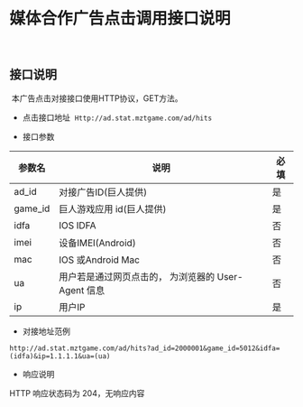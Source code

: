 媒体合作广告点击调用接口说明
==================
 
## 接口说明
 本广告点击对接接口使用HTTP协议，GET方法。
 
* 点击接口地址
 `Http://ad.stat.mztgame.com/ad/hits`
 
* 接口参数
 
 |参数名 | 说明 | 必填 |
 |------|------|------|
 | ad_id | 对接广告ID(巨人提供) | 是 |
 | game_id | 巨人游戏应用 id(巨人提供) | 是|
 | idfa | IOS IDFA | 否 |
 | imei | 设备IMEI(Android)  | 否 |
 | mac | IOS 或Android Mac | 否 |
 | ua | 用户若是通过网页点击的， 为浏览器的 User-Agent 信息 | 否 |
 | ip | 用户IP |  是 |
 
 * 对接地址范例
 
 ```
 http://ad.stat.mztgame.com/ad/hits?ad_id=2000001&game_id=5012&idfa=(idfa)&ip=1.1.1.1&ua=(ua)
 ```
 
 * 响应说明
 
 HTTP 响应状态码为 204，无响应内容
 
